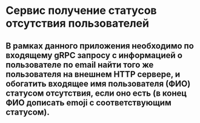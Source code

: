# Сервис получение статусов отсутствия пользователей
## В рамках данного приложения необходимо по входящему gRPC запросу с информацией о пользователе по email найти того же пользователя на внешнем HTTP сервере, и обогатить входящее имя пользователя (ФИО) статусом отсутствия, если оно есть (в конец ФИО дописать emoji с соответствующим статусом).
